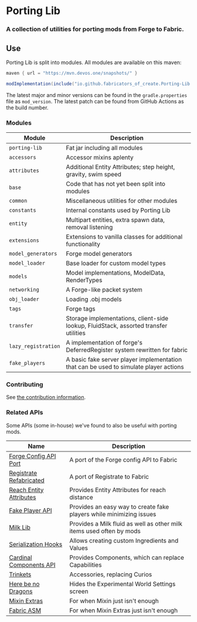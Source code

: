 # Porting Lib
### A collection of utilities for porting mods from Forge to Fabric.

## Use
Porting Lib is split into modules. All modules are available on this maven:
```groovy
maven { url = "https://mvn.devos.one/snapshots/" }
```
```groovy
modImplementation(include("io.github.fabricators_of_create.Porting-Lib:<module>:<version>"))
```

The latest major and minor versions can be found in the `gradle.properties` file as `mod_version`.
The latest patch can be found from GitHub Actions as the build number.

### Modules
| Module              | Description                                                                           |
|---------------------|---------------------------------------------------------------------------------------|
| `porting-lib`       | Fat jar including all modules                                                         |
| `accessors`         | Accessor mixins aplenty                                                               |
| `attributes`        | Additional Entity Attributes; step height, gravity, swim speed                        |
| `base`              | Code that has not yet been split into modules                                         |
| `common`            | Miscellaneous utilities for other modules                                             |
| `constants`         | Internal constants used by Porting Lib                                                |
| `entity`            | Multipart entities, extra spawn data, removal listening                               |
| `extensions`        | Extensions to vanilla classes for additional functionality                            |
| `model_generators`  | Forge model generators                                                                |
| `model_loader`      | Base loader for custom model types                                                    |
| `models`            | Model implementations, ModelData, RenderTypes                                         |
| `networking`        | A Forge-like packet system                                                            |
| `obj_loader`        | Loading .obj models                                                                   |
| `tags`              | Forge tags                                                                            |
| `transfer`          | Storage implementations, client-side lookup, FluidStack, assorted transfer utilities  |
| `lazy_registration` | A implementation of forge's DeferredRegister system rewritten for fabric              |
| `fake_players`      | A basic fake server player implementation that can be used to simulate player actions |

### Contributing
See [the contribution information](CONTRIBUTING.md).

### Related APIs
Some APIs (some in-house) we've found to also be useful with porting mods.

| Name                                                                                        | Description                                                          |
|---------------------------------------------------------------------------------------------|----------------------------------------------------------------------|
| [Forge Config API Port](https://github.com/Fuzss/forgeconfigapiport-fabric)                 | A port of the Forge config API to Fabric                             |
| [Registrate Refabricated](https://github.com/Fabricators-of-Create/Registrate-Refabricated) | A port of Registrate to Fabric                                       |
| [Reach Entity Attributes](https://github.com/JamiesWhiteShirt/reach-entity-attributes)      | Provides Entity Attributes for reach distance                        |
| [Fake Player API](https://github.com/CafeteriaGuild/fake-player-api)                        | Provides an easy way to create fake players while minimizing issues  |
| [Milk Lib](https://github.com/TropheusJ/milk-lib)                                           | Provides a Milk fluid as well as other milk items used often by mods |
| [Serialization Hooks](https://github.com/TropheusJ/serialization-hooks)                     | Allows creating custom Ingredients and Values                        |
| [Cardinal Components API](https://github.com/OnyxStudios/Cardinal-Components-API)           | Provides Components, which can replace Capabilities                  |
| [Trinkets](https://github.com/emilyploszaj/trinkets)                                        | Accessories, replacing Curios                                        |
| [Here be no Dragons](https://github.com/Parzivail-Modding-Team/HereBeNoDragons)             | Hides the Experimental World Settings screen                         |
| [Mixin Extras](https://github.com/LlamaLad7/MixinExtras)                                    | For when Mixin just isn't enough                                     |
| [Fabric ASM](https://github.com/Chocohead/Fabric-ASM)                                       | For when Mixin Extras just isn't enough                              |
